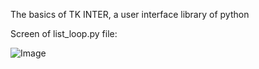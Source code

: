 The basics of  TK INTER, a user interface library of python


Screen of list_loop.py file:

![Image](https://github.com/user-attachments/assets/8c2cf40f-2482-4127-bddb-b5bf088c45b9)
